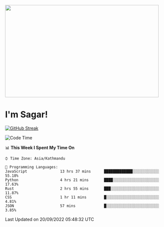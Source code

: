 
<img src="https://media.giphy.com/media/3ornk57KwDXf81rjWM/giphy.gif" width="500" height="300" frameBorder="0" class="giphy-embed" allowFullScreen></img>

#   I'm Sagar!
[![GitHub Streak](https://github-readme-streak-stats.herokuapp.com/?user=sgr2848)](https://git.io/streak-stats)
<!--START_SECTION:waka-->
![Code Time](http://img.shields.io/badge/Code%20Time-2%2C834%20hrs%2049%20mins-blue)

📊 **This Week I Spent My Time On** 

```text
⌚︎ Time Zone: Asia/Kathmandu

💬 Programming Languages: 
JavaScript               13 hrs 37 mins      █████████████░░░░░░░░░░░░   55.18% 
Python                   4 hrs 21 mins       ████░░░░░░░░░░░░░░░░░░░░░   17.63% 
Rust                     2 hrs 55 mins       ███░░░░░░░░░░░░░░░░░░░░░░   11.87% 
CSS                      1 hr 11 mins        █░░░░░░░░░░░░░░░░░░░░░░░░   4.81% 
JSON                     57 mins             █░░░░░░░░░░░░░░░░░░░░░░░░   3.85%

```


 Last Updated on 20/09/2022 05:48:32 UTC
<!--END_SECTION:waka-->
